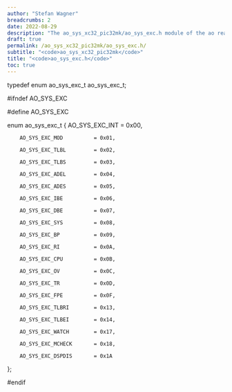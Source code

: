 ```yaml
---
author: "Stefan Wagner"
breadcrumbs: 2
date: 2022-08-29
description: "The ao_sys_xc32_pic32mk/ao_sys_exc.h module of the ao real-time operating system."
draft: true
permalink: /ao_sys_xc32_pic32mk/ao_sys_exc.h/ 
subtitle: "<code>ao_sys_xc32_pic32mk</code>"
title: "<code>ao_sys_exc.h</code>"
toc: true
---
```


typedef enum    ao_sys_exc_t    ao_sys_exc_t;

#ifndef AO_SYS_EXC

#define AO_SYS_EXC

enum    ao_sys_exc_t
{
        AO_SYS_EXC_INT          = 0x00,

        AO_SYS_EXC_MOD          = 0x01,

        AO_SYS_EXC_TLBL         = 0x02,

        AO_SYS_EXC_TLBS         = 0x03,

        AO_SYS_EXC_ADEL         = 0x04,

        AO_SYS_EXC_ADES         = 0x05,

        AO_SYS_EXC_IBE          = 0x06,

        AO_SYS_EXC_DBE          = 0x07,

        AO_SYS_EXC_SYS          = 0x08,

        AO_SYS_EXC_BP           = 0x09,

        AO_SYS_EXC_RI           = 0x0A,

        AO_SYS_EXC_CPU          = 0x0B,

        AO_SYS_EXC_OV           = 0x0C,

        AO_SYS_EXC_TR           = 0x0D,

        AO_SYS_EXC_FPE          = 0x0F,

        AO_SYS_EXC_TLBRI        = 0x13,

        AO_SYS_EXC_TLBEI        = 0x14,

        AO_SYS_EXC_WATCH        = 0x17,

        AO_SYS_EXC_MCHECK       = 0x18,

        AO_SYS_EXC_DSPDIS       = 0x1A
};

#endif

